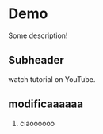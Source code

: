 # Demo 

Some description!

## Subheader

watch tutorial on YouTube.

## modificaaaaaa

1. ciaoooooo